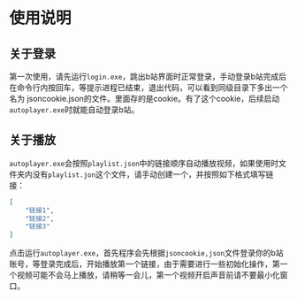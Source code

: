 # 使用说明

## 关于登录

第一次使用，请先运行`login.exe`，跳出b站界面时正常登录，手动登录b站完成后在命令行内按回车，等提示进程已结束，退出代码，可以看到同级目录下多出一个名为 jsoncookie.json的文件。里面存的是cookie。有了这个cookie，后续启动`autoplayer.exe`时就能自动登录b站。

## 关于播放

`autoplayer.exe`会按照`playlist.json`中的链接顺序自动播放视频，如果使用时文件夹内没有`playlist.jon`这个文件，请手动创建一个，并按照如下格式填写链接：

```json
[
	"链接1",
	"链接2",
	"链接3"
]
```

点击运行`autoplayer.exe`，首先程序会先根据`jsoncookie,json`文件登录你的b站账号，等登录完成后，开始播放第一个链接，由于需要进行一些初始化操作，第一个视频可能不会马上播放，请稍等一会儿，第一个视频开启声音前请不要最小化窗口。
